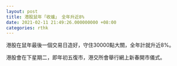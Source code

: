 ```yaml
---
layout: post
title: 港股鼠年「收爐」　全年升近8%
date: 2021-02-11 21:49:26.000000000 +08:00
categories: rthk
---
```


港股在鼠年最後一個交易日造好，守住30000點大關，全年計就升近8%。

港股會在下星期二，即年初五復市，港交所會舉行網上新春開市儀式。
